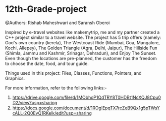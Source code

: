 # 12th-Grade-project

@Authors: Rishab Maheshwari and Saransh Oberoi

Inspired by e-travel websites like makemytrip, me and my partner created a C++ project similar to a travel website.
The project has 5 trip offers (namely: God's own country (kerela), The Westcoast Ride (Mumbai, Goa, Mangalore, Kochi, Allepey), The Golden Triangle (Agra, Delhi, Jaipur), The Hillside Fun (Shimla, Jammu and Kashmir, Srinagar, Dehradun), and Enjoy The Sunset.
Even though the locations are pre-planned, the customer has the freedom to choose the date, food, and tour guide. 

Things used in this project: Files, Classes, Functions, Pointers, and Graphics. 

For more information, refer to the following links:-
1. https://drive.google.com/file/d/1MObhoP1QdTRY8T0HDBt1NcXQJ8Cpu0D2/view?usp=sharing
2. https://docs.google.com/document/d/1ROgIEpqTX7rcZeB9Qx1g5pTWsYcALL-2Q0EvQ1RKelk/edit?usp=sharing
